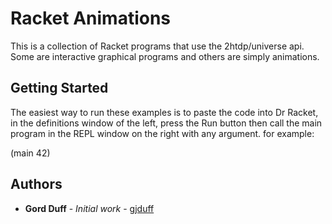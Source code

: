 # Racket Animations

This is a collection of Racket programs that use the 2htdp/universe api.
Some are interactive graphical programs and others are simply animations.

 
## Getting Started

The easiest way to run these examples is to paste the code into Dr Racket,
in the definitions window of the left, press the Run button then call the 
main program in the REPL window on the right with any argument.
for example:

(main 42)



## Authors

* **Gord Duff** - *Initial work* - [gjduff](https://github.com/gjduff)
